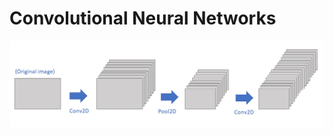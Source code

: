 # Convolutional Neural Networks


![](https://github.com/Lorenzo-Giardi/tf-keras/blob/master/5_CNN/Conv_feature_map.png)
